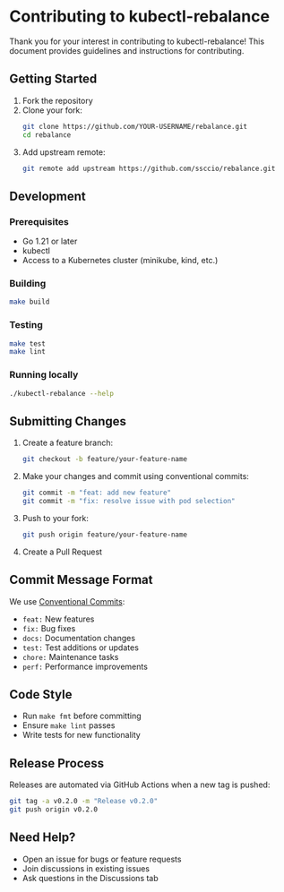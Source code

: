 # Contributing to kubectl-rebalance

Thank you for your interest in contributing to kubectl-rebalance! This document provides guidelines and instructions for contributing.

## Getting Started

1. Fork the repository
2. Clone your fork:
   ```bash
   git clone https://github.com/YOUR-USERNAME/rebalance.git
   cd rebalance
   ```
3. Add upstream remote:
   ```bash
   git remote add upstream https://github.com/ssccio/rebalance.git
   ```

## Development

### Prerequisites

- Go 1.21 or later
- kubectl
- Access to a Kubernetes cluster (minikube, kind, etc.)

### Building

```bash
make build
```

### Testing

```bash
make test
make lint
```

### Running locally

```bash
./kubectl-rebalance --help
```

## Submitting Changes

1. Create a feature branch:
   ```bash
   git checkout -b feature/your-feature-name
   ```

2. Make your changes and commit using conventional commits:
   ```bash
   git commit -m "feat: add new feature"
   git commit -m "fix: resolve issue with pod selection"
   ```

3. Push to your fork:
   ```bash
   git push origin feature/your-feature-name
   ```

4. Create a Pull Request

## Commit Message Format

We use [Conventional Commits](https://www.conventionalcommits.org/):

- `feat:` New features
- `fix:` Bug fixes
- `docs:` Documentation changes
- `test:` Test additions or updates
- `chore:` Maintenance tasks
- `perf:` Performance improvements

## Code Style

- Run `make fmt` before committing
- Ensure `make lint` passes
- Write tests for new functionality

## Release Process

Releases are automated via GitHub Actions when a new tag is pushed:

```bash
git tag -a v0.2.0 -m "Release v0.2.0"
git push origin v0.2.0
```

## Need Help?

- Open an issue for bugs or feature requests
- Join discussions in existing issues
- Ask questions in the Discussions tab